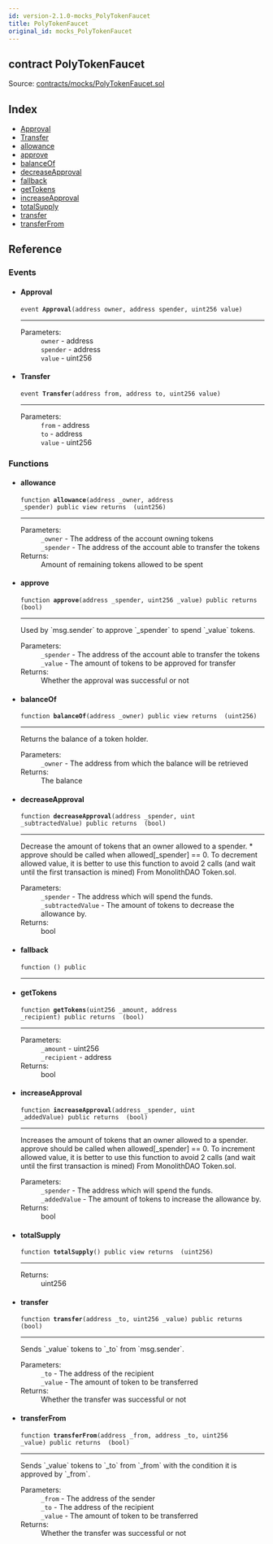 ```yaml
---
id: version-2.1.0-mocks_PolyTokenFaucet
title: PolyTokenFaucet
original_id: mocks_PolyTokenFaucet
---
```


<div class="contract-doc"><div class="contract"><h2 class="contract-header"><span class="contract-kind">contract</span> PolyTokenFaucet</h2><div class="source">Source: <a href="https://github.com/PolymathNetwork/polymath-core/blob/v2.1.0/contracts/mocks/PolyTokenFaucet.sol" target="_blank">contracts/mocks/PolyTokenFaucet.sol</a></div></div><div class="index"><h2>Index</h2><ul><li><a href="mocks_PolyTokenFaucet.html#Approval">Approval</a></li><li><a href="mocks_PolyTokenFaucet.html#Transfer">Transfer</a></li><li><a href="mocks_PolyTokenFaucet.html#allowance">allowance</a></li><li><a href="mocks_PolyTokenFaucet.html#approve">approve</a></li><li><a href="mocks_PolyTokenFaucet.html#balanceOf">balanceOf</a></li><li><a href="mocks_PolyTokenFaucet.html#decreaseApproval">decreaseApproval</a></li><li><a href="mocks_PolyTokenFaucet.html#">fallback</a></li><li><a href="mocks_PolyTokenFaucet.html#getTokens">getTokens</a></li><li><a href="mocks_PolyTokenFaucet.html#increaseApproval">increaseApproval</a></li><li><a href="mocks_PolyTokenFaucet.html#totalSupply">totalSupply</a></li><li><a href="mocks_PolyTokenFaucet.html#transfer">transfer</a></li><li><a href="mocks_PolyTokenFaucet.html#transferFrom">transferFrom</a></li></ul></div><div class="reference"><h2>Reference</h2><div class="events"><h3>Events</h3><ul><li><div class="item event"><span id="Approval" class="anchor-marker"></span><h4 class="name">Approval</h4><div class="body"><code class="signature">event <strong>Approval</strong><span>(address owner, address spender, uint256 value) </span></code><hr/><dl><dt><span class="label-parameters">Parameters:</span></dt><dd><div><code>owner</code> - address</div><div><code>spender</code> - address</div><div><code>value</code> - uint256</div></dd></dl></div></div></li><li><div class="item event"><span id="Transfer" class="anchor-marker"></span><h4 class="name">Transfer</h4><div class="body"><code class="signature">event <strong>Transfer</strong><span>(address from, address to, uint256 value) </span></code><hr/><dl><dt><span class="label-parameters">Parameters:</span></dt><dd><div><code>from</code> - address</div><div><code>to</code> - address</div><div><code>value</code> - uint256</div></dd></dl></div></div></li></ul></div><div class="functions"><h3>Functions</h3><ul><li><div class="item function"><span id="allowance" class="anchor-marker"></span><h4 class="name">allowance</h4><div class="body"><code class="signature">function <strong>allowance</strong><span>(address _owner, address _spender) </span><span>public </span><span>view </span><span>returns  (uint256) </span></code><hr/><dl><dt><span class="label-parameters">Parameters:</span></dt><dd><div><code>_owner</code> - The address of the account owning tokens</div><div><code>_spender</code> - The address of the account able to transfer the tokens</div></dd><dt><span class="label-return">Returns:</span></dt><dd>Amount of remaining tokens allowed to be spent</dd></dl></div></div></li><li><div class="item function"><span id="approve" class="anchor-marker"></span><h4 class="name">approve</h4><div class="body"><code class="signature">function <strong>approve</strong><span>(address _spender, uint256 _value) </span><span>public </span><span>returns  (bool) </span></code><hr/><div class="description"><p>Used by `msg.sender` to approve `_spender` to spend `_value` tokens.</p></div><dl><dt><span class="label-parameters">Parameters:</span></dt><dd><div><code>_spender</code> - The address of the account able to transfer the tokens</div><div><code>_value</code> - The amount of tokens to be approved for transfer</div></dd><dt><span class="label-return">Returns:</span></dt><dd>Whether the approval was successful or not</dd></dl></div></div></li><li><div class="item function"><span id="balanceOf" class="anchor-marker"></span><h4 class="name">balanceOf</h4><div class="body"><code class="signature">function <strong>balanceOf</strong><span>(address _owner) </span><span>public </span><span>view </span><span>returns  (uint256) </span></code><hr/><div class="description"><p>Returns the balance of a token holder.</p></div><dl><dt><span class="label-parameters">Parameters:</span></dt><dd><div><code>_owner</code> - The address from which the balance will be retrieved</div></dd><dt><span class="label-return">Returns:</span></dt><dd>The balance</dd></dl></div></div></li><li><div class="item function"><span id="decreaseApproval" class="anchor-marker"></span><h4 class="name">decreaseApproval</h4><div class="body"><code class="signature">function <strong>decreaseApproval</strong><span>(address _spender, uint _subtractedValue) </span><span>public </span><span>returns  (bool) </span></code><hr/><div class="description"><p>Decrease the amount of tokens that an owner allowed to a spender. * approve should be called when allowed[_spender] == 0. To decrement allowed value, it is better to use this function to avoid 2 calls (and wait until the first transaction is mined) From MonolithDAO Token.sol.</p></div><dl><dt><span class="label-parameters">Parameters:</span></dt><dd><div><code>_spender</code> - The address which will spend the funds.</div><div><code>_subtractedValue</code> - The amount of tokens to decrease the allowance by.</div></dd><dt><span class="label-return">Returns:</span></dt><dd>bool</dd></dl></div></div></li><li><div class="item function"><span id="fallback" class="anchor-marker"></span><h4 class="name">fallback</h4><div class="body"><code class="signature">function <strong></strong><span>() </span><span>public </span></code><hr/></div></div></li><li><div class="item function"><span id="getTokens" class="anchor-marker"></span><h4 class="name">getTokens</h4><div class="body"><code class="signature">function <strong>getTokens</strong><span>(uint256 _amount, address _recipient) </span><span>public </span><span>returns  (bool) </span></code><hr/><dl><dt><span class="label-parameters">Parameters:</span></dt><dd><div><code>_amount</code> - uint256</div><div><code>_recipient</code> - address</div></dd><dt><span class="label-return">Returns:</span></dt><dd>bool</dd></dl></div></div></li><li><div class="item function"><span id="increaseApproval" class="anchor-marker"></span><h4 class="name">increaseApproval</h4><div class="body"><code class="signature">function <strong>increaseApproval</strong><span>(address _spender, uint _addedValue) </span><span>public </span><span>returns  (bool) </span></code><hr/><div class="description"><p>Increases the amount of tokens that an owner allowed to a spender. approve should be called when allowed[_spender] == 0. To increment allowed value, it is better to use this function to avoid 2 calls (and wait until the first transaction is mined) From MonolithDAO Token.sol.</p></div><dl><dt><span class="label-parameters">Parameters:</span></dt><dd><div><code>_spender</code> - The address which will spend the funds.</div><div><code>_addedValue</code> - The amount of tokens to increase the allowance by.</div></dd><dt><span class="label-return">Returns:</span></dt><dd>bool</dd></dl></div></div></li><li><div class="item function"><span id="totalSupply" class="anchor-marker"></span><h4 class="name">totalSupply</h4><div class="body"><code class="signature">function <strong>totalSupply</strong><span>() </span><span>public </span><span>view </span><span>returns  (uint256) </span></code><hr/><dl><dt><span class="label-return">Returns:</span></dt><dd>uint256</dd></dl></div></div></li><li><div class="item function"><span id="transfer" class="anchor-marker"></span><h4 class="name">transfer</h4><div class="body"><code class="signature">function <strong>transfer</strong><span>(address _to, uint256 _value) </span><span>public </span><span>returns  (bool) </span></code><hr/><div class="description"><p>Sends `_value` tokens to `_to` from `msg.sender`.</p></div><dl><dt><span class="label-parameters">Parameters:</span></dt><dd><div><code>_to</code> - The address of the recipient</div><div><code>_value</code> - The amount of token to be transferred</div></dd><dt><span class="label-return">Returns:</span></dt><dd>Whether the transfer was successful or not</dd></dl></div></div></li><li><div class="item function"><span id="transferFrom" class="anchor-marker"></span><h4 class="name">transferFrom</h4><div class="body"><code class="signature">function <strong>transferFrom</strong><span>(address _from, address _to, uint256 _value) </span><span>public </span><span>returns  (bool) </span></code><hr/><div class="description"><p>Sends `_value` tokens to `_to` from `_from` with the condition it is approved by `_from`.</p></div><dl><dt><span class="label-parameters">Parameters:</span></dt><dd><div><code>_from</code> - The address of the sender</div><div><code>_to</code> - The address of the recipient</div><div><code>_value</code> - The amount of token to be transferred</div></dd><dt><span class="label-return">Returns:</span></dt><dd>Whether the transfer was successful or not</dd></dl></div></div></li></ul></div></div></div>
